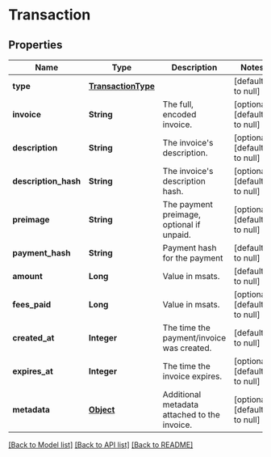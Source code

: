 # Transaction
## Properties

| Name | Type | Description | Notes |
|------------ | ------------- | ------------- | -------------|
| **type** | [**TransactionType**](TransactionType.md) |  | [default to null] |
| **invoice** | **String** | The full, encoded invoice. | [optional] [default to null] |
| **description** | **String** | The invoice&#39;s description. | [optional] [default to null] |
| **description\_hash** | **String** | The invoice&#39;s description hash. | [optional] [default to null] |
| **preimage** | **String** | The payment preimage, optional if unpaid. | [optional] [default to null] |
| **payment\_hash** | **String** | Payment hash for the payment | [default to null] |
| **amount** | **Long** | Value in msats. | [default to null] |
| **fees\_paid** | **Long** | Value in msats. | [optional] [default to null] |
| **created\_at** | **Integer** | The time the payment/invoice was created. | [default to null] |
| **expires\_at** | **Integer** | The time the invoice expires. | [optional] [default to null] |
| **metadata** | [**Object**](.md) | Additional metadata attached to the invoice. | [optional] [default to null] |

[[Back to Model list]](../README.md#documentation-for-models) [[Back to API list]](../README.md#documentation-for-api-endpoints) [[Back to README]](../README.md)

